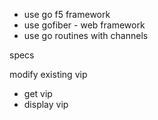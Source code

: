 - use go f5 framework
- use gofiber - web framework
- use go routines with channels

specs

modify existing vip

- get vip
- display vip
